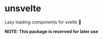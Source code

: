 # unsvelte
 Lazy loading components for svelte 🦥
 
 **NOTE: This package is reserved for later use**
